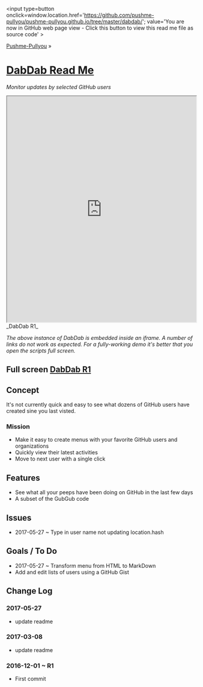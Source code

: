 <span style=display:none; >[You are now in GitHub source code view - click this link to view this read me file as a web page]
( https://pushme-pullyou.github.io/#path=dabdab&file=README.md "View file as a web page." ) </span>
<input type=button onclick=window.location.href='https://github.com/pushme-pullyou/pushme-pullyou.github.io/tree/master/dabdab/'; value='You are now in GitHub web page view - Click this button to view this read me file as source code' >

[Pushme-Pullyou]( https://pushme-pullyou.github.io ) &raquo;

[DabDab Read Me]( https://pushme-pullyou.github.io/#path=dabdab&file=README.md )
===
_Monitor updates by selected GitHub users_

<iframe id=ifr src=https://pushme-pullyou.github.io/dabdab/r1/ width=100% height=600px ></iframe>
_DabDab R1_

_The above instance of DabDab is embedded inside an iframe. A number of links do not work as expected.
For a fully-working demo it's better that you open the scripts full screen._

## Full screen [DabDab R1]( https://pushme-pullyou.github.io/dabdab/r1/index.html )


## Concept

It's not currently quick and easy to see what dozens of GitHub users have created sine you last visted.

### Mission

* Make it easy to create menus with your favorite GitHub users and organizations
* Quickly view their latest activities
* Move to next user with a single click

## Features

* See what all your peeps have been doing on GitHub in the last few days
* A subset of the GubGub code

## Issues

* 2017-05-27 ~ Type in user name not updating location.hash

## Goals / To Do

* 2017-05-27 ~ Transform menu from HTML to MarkDown
* Add and edit lists of users using a GitHub Gist


## Change Log

### 2017-05-27

* update readme

### 2017-03-08

* update readme

### 2016-12-01 ~ R1

* First commit
